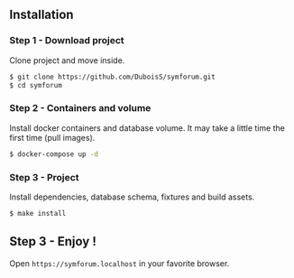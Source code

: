 ## Installation
### Step 1 - Download project
Clone project and move inside.
```sh
$ git clone https://github.com/DuboisS/symforum.git
$ cd symforum
```

### Step 2 - Containers and volume
Install docker containers and database volume.
It may take a little time the first time (pull images).
```sh
$ docker-compose up -d
```

### Step 3 - Project
Install dependencies, database schema, fixtures and build assets.
```sh
$ make install
```

## Step 3 - Enjoy !
Open `https://symforum.localhost` in your favorite browser.
